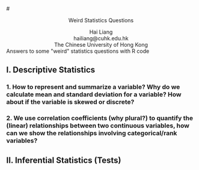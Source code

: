 #<div align="center"> Weird Statistics Questions </div>
<div align="center">Hai Liang</div>
<div align="center">hailiang@cuhk.edu.hk</div>
<div align="center">The Chinese University of Hong Kong</div>
Answers to some "weird" statistics questions with R code

## I.	Descriptive Statistics
### 1. How to represent and summarize a variable? Why do we calculate mean and standard deviation for a variable? How about if the variable is skewed or discrete?
### 2. We use correlation coefficients (why plural?) to quantify the (linear) relationships between two continuous variables, how can we show the relationships involving categorical/rank variables?
## II.	Inferential Statistics (Tests)
